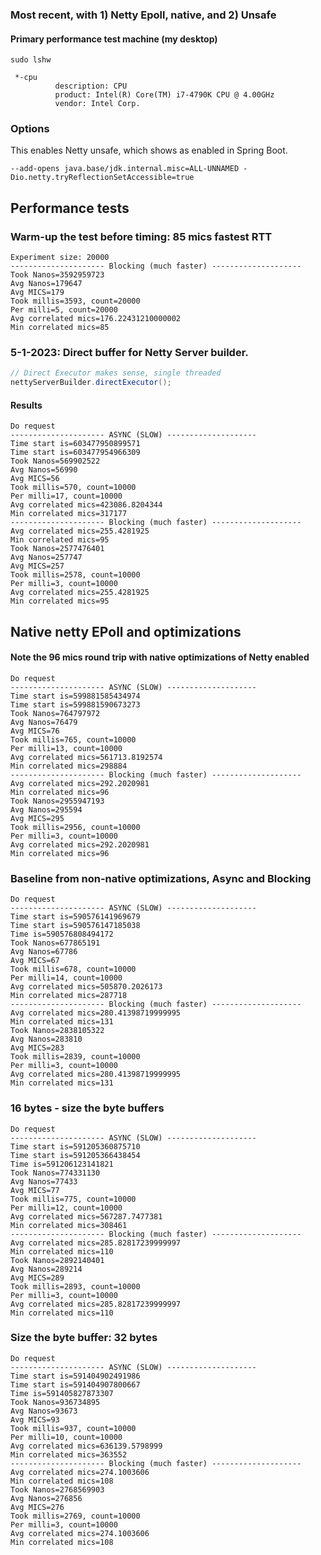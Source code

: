 ### Most recent, with 1) Netty Epoll, native, and 2) Unsafe

#### Primary performance test machine (my desktop)
```shell
sudo lshw
```
```shell
 *-cpu
          description: CPU
          product: Intel(R) Core(TM) i7-4790K CPU @ 4.00GHz
          vendor: Intel Corp.
```

### Options
This enables Netty unsafe, which shows as enabled in Spring Boot.
```shell
--add-opens java.base/jdk.internal.misc=ALL-UNNAMED -Dio.netty.tryReflectionSetAccessible=true
```

## Performance tests

### Warm-up the test before timing:  85 mics fastest RTT

```shell
Experiment size: 20000
--------------------- Blocking (much faster) --------------------
Took Nanos=3592959723
Avg Nanos=179647
Avg MICS=179
Took millis=3593, count=20000
Per milli=5, count=20000
Avg correlated mics=176.22431210000002
Min correlated mics=85
```

### 5-1-2023: Direct buffer for Netty Server builder.

```java
// Direct Executor makes sense, single threaded
nettyServerBuilder.directExecutor();
```

#### Results
```shell
Do request
--------------------- ASYNC (SLOW) --------------------
Time start is=603477950899571
Time start is=603477954966309
Took Nanos=569902522
Avg Nanos=56990
Avg MICS=56
Took millis=570, count=10000
Per milli=17, count=10000
Avg correlated mics=423086.8204344
Min correlated mics=317177
--------------------- Blocking (much faster) --------------------
Avg correlated mics=255.4281925
Min correlated mics=95
Took Nanos=2577476401
Avg Nanos=257747
Avg MICS=257
Took millis=2578, count=10000
Per milli=3, count=10000
Avg correlated mics=255.4281925
Min correlated mics=95
```

## Native netty EPoll and optimizations
#### Note the 96 mics round trip with native optimizations of Netty enabled
```shell
Do request
--------------------- ASYNC (SLOW) --------------------
Time start is=599881585434974
Time start is=599881590673273
Took Nanos=764797972
Avg Nanos=76479
Avg MICS=76
Took millis=765, count=10000
Per milli=13, count=10000
Avg correlated mics=561713.8192574
Min correlated mics=298884
--------------------- Blocking (much faster) --------------------
Avg correlated mics=292.2020981
Min correlated mics=96
Took Nanos=2955947193
Avg Nanos=295594
Avg MICS=295
Took millis=2956, count=10000
Per milli=3, count=10000
Avg correlated mics=292.2020981
Min correlated mics=96
```

### Baseline from non-native optimizations, Async and Blocking

```shell
Do request
--------------------- ASYNC (SLOW) --------------------
Time start is=590576141969679
Time start is=590576147185038
Time is=590576808494172
Took Nanos=677865191
Avg Nanos=67786
Avg MICS=67
Took millis=678, count=10000
Per milli=14, count=10000
Avg correlated mics=505870.2026173
Min correlated mics=287718
--------------------- Blocking (much faster) --------------------
Avg correlated mics=280.41398719999995
Min correlated mics=131
Took Nanos=2838105322
Avg Nanos=283810
Avg MICS=283
Took millis=2839, count=10000
Per milli=3, count=10000
Avg correlated mics=280.41398719999995
Min correlated mics=131
```

### 16 bytes - size the byte buffers
```shell
Do request
--------------------- ASYNC (SLOW) --------------------
Time start is=591205360875710
Time start is=591205366438454
Time is=591206123141821
Took Nanos=774331130
Avg Nanos=77433
Avg MICS=77
Took millis=775, count=10000
Per milli=12, count=10000
Avg correlated mics=567287.7477381
Min correlated mics=308461
--------------------- Blocking (much faster) --------------------
Avg correlated mics=285.82817239999997
Min correlated mics=110
Took Nanos=2892140401
Avg Nanos=289214
Avg MICS=289
Took millis=2893, count=10000
Per milli=3, count=10000
Avg correlated mics=285.82817239999997
Min correlated mics=110
```

### Size the byte buffer: 32 bytes
```shell
Do request
--------------------- ASYNC (SLOW) --------------------
Time start is=591404902491986
Time start is=591404907800667
Time is=591405827873307
Took Nanos=936734895
Avg Nanos=93673
Avg MICS=93
Took millis=937, count=10000
Per milli=10, count=10000
Avg correlated mics=636139.5798999
Min correlated mics=363552
--------------------- Blocking (much faster) --------------------
Avg correlated mics=274.1003606
Min correlated mics=108
Took Nanos=2768569903
Avg Nanos=276856
Avg MICS=276
Took millis=2769, count=10000
Per milli=3, count=10000
Avg correlated mics=274.1003606
Min correlated mics=108
```
